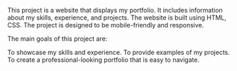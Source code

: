 This project is a website that displays my portfolio. It includes information about my skills, experience, and projects. The website is built using HTML, CSS. The project is designed to be mobile-friendly and responsive.

The main goals of this project are:

To showcase my skills and experience.
To provide examples of my projects.
To create a professional-looking portfolio that is easy to navigate.
